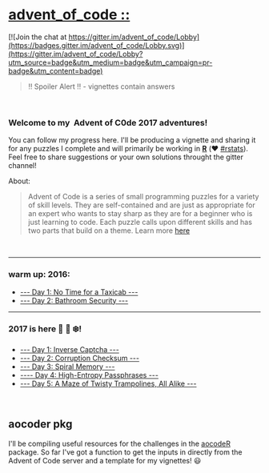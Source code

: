 # [advent_of_code ::](https://adventofcode.com/)

[![Join the chat at https://gitter.im/advent_of_code/Lobby](https://badges.gitter.im/advent_of_code/Lobby.svg)](https://gitter.im/advent_of_code/Lobby?utm_source=badge&utm_medium=badge&utm_campaign=pr-badge&utm_content=badge)

> ‼️ Spoiler Alert ‼️ - vignettes contain answers


<br>

### Welcome to my  **Advent of C0de 2017** adventures! 
You can follow my progress here. I'll be producing a vignette and sharing it for any puzzles I complete and will primarily be working in [**R**](https://www.r-project.org/) (❤️ [#rstats](https://twitter.com/search?q=%23rstats&src=tyah)). Feel free to share suggestions or your own solutions throught the gitter channel!


About:
> Advent of Code is a series of small programming puzzles for a variety of skill levels. They are self-contained and are just as appropriate for an expert who wants to stay sharp as they are for a beginner who is just learning to code. Each puzzle calls upon different skills and has two parts that build on a theme. Learn more [here](https://adventofcode.com/2017/about)

<br>

***

### warm up: 2016: 

- [--- Day 1: No Time for a Taxicab ---](http://annakrystalli.me/advent_of_code/puzzles/warm-up_2016ex.nb.html)
- [--- Day 2: Bathroom Security ---](http://annakrystalli.me/advent_of_code/puzzles/Day2_16.html)

***

### 2017 is here 🎄 🎅 ❄️!

- [--- Day 1: Inverse Captcha ---](http://annakrystalli.me/advent_of_code/puzzles/Day1_17.html)
- [--- Day 2: Corruption Checksum ---](http://annakrystalli.me/advent_of_code/puzzles/Day2_17.html)
- [--- Day 3: Spiral Memory ---](http://annakrystalli.me/advent_of_code/puzzles/Day3_17.html)
- [---- Day 4: High-Entropy Passphrases ---](http://annakrystalli.me/advent_of_code/puzzles/Day4_17.html)
- [--- Day 5: A Maze of Twisty Trampolines, All Alike ---](http://annakrystalli.me/advent_of_code/puzzles/Day5_17.html)




<br>

## aocoder pkg

I'll be compiling useful resources for the challenges in the [aocodeR](https://github.com/annakrystalli/aocodeR) package. So far I've got a function to get the inputs in directly from the Advent of Code server and a template for my vignettes! 😃
